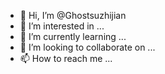 - 👋 Hi, I’m @Ghostsuzhijian
- 👀 I’m interested in ...
- 🌱 I’m currently learning ...
- 💞️ I’m looking to collaborate on ...
- 📫 How to reach me ...

<!---
Ghostsuzhijian/Ghostsuzhijian is a ✨ special ✨ repository because its `README.md` (this file) appears on your GitHub profile.
You can click the Preview link to take a look at your changes.
--->
